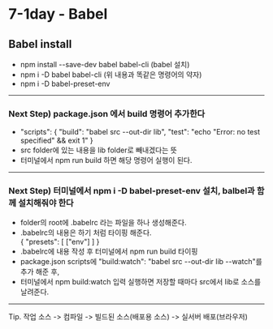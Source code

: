 # 7-1day - Babel

## Babel install
- npm install --save-dev babel babel-cli (babel 설치)
- npm i -D babel babel-cli (위 내용과 똑같은 명령어의 약자)
- npm i -D babel-preset-env
***
### Next Step) package.json 에서 build 명령어 추가한다
- "scripts": {
  "build": "babel src --out-dir lib",
  "test": "echo \"Error: no test specified\" && exit 1"
}
- src folder에 있는 내용을 lib folder로 빼내겠다는 뜻
- 터미널에서 npm run build 하면 해당 명령어 실행이 된다.
***
### Next Step) 터미널에서 npm i -D babel-preset-env 설치, balbel과 함께 설치해줘야 한다
- folder의 root에 .babelrc 라는 파일을 하나 생성해준다.<br>
- .babelrc의 내용은 하기 처럼 타이핑 해준다.<br>
{
  "presets": [
    ["env"]
  ]
}
- .babelrc에 내용 작성 후 터미널에서 npm run build 타이핑
- package.json scripts에 "build:watch": "babel src --out-dir lib --watch"를 추가 해준 후,<br>
- 터미널에서 npm build:watch 입력 실행하면 저장할 때마다 src에서 lib로 소스를 날려준다.
***
Tip. 작업 소스 -> 컴파일 -> 빌드된 소스(배포용 소스) -> 실서버 배포(브라우저)